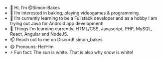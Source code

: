 - 👋 Hi, I’m @Simon-Bakes
- 👀 I’m interested in baking, playing videogames & programming.
- 🌱 I’m currently learning to be a Fullstack developer and as a hobby I am trying out Java for Android app development! 
- 💞️ Things I'm learning currently. HTML/CSS, Javascript, PHP, MySQL, React, Angular and NodeJS.
- 📫 Reach out to me on Discord! simon_bakes
- 😄 Pronouns: He/Him
- ⚡ Fun fact: The sun is white. That is also why snow is white!

<!---
Simon-Bakes/Simon-Bakes is a ✨ special ✨ repository because its `README.md` (this file) appears on your GitHub profile.
You can click the Preview link to take a look at your changes.
--->
